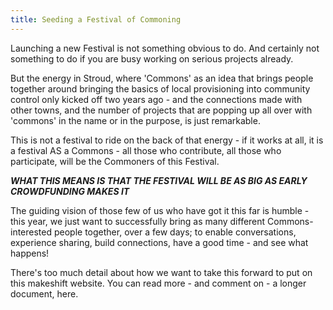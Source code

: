 ```yaml
---
title: Seeding a Festival of Commoning
---
```


Launching a new Festival is not something obvious to do. And certainly not something to do if you are busy working on serious projects already.

But the energy in Stroud, where 'Commons' as an idea that brings people together around bringing the basics of local provisioning into community control only kicked off two years ago - and the connections made with other towns, and the number of projects that are popping up all over with 'commons' in the name or in the purpose, is just remarkable.

This is not a festival to ride on the back of that energy - if it works at all, it is a festival AS a Commons - all those who contribute, all those who participate, will be the Commoners of this Festival.

***WHAT THIS MEANS IS THAT THE FESTIVAL WILL BE AS BIG AS EARLY CROWDFUNDING MAKES IT***

The guiding vision of those few of us who have got it this far is humble - this year, we just want to successfully bring as many different Commons-interested people together, over a few days; to enable conversations, experience sharing, build connections, have a good time - and see what happens!

There's too much detail about how we want to take this forward to put on this makeshift website. You can read more - and comment on - a longer document, here.

